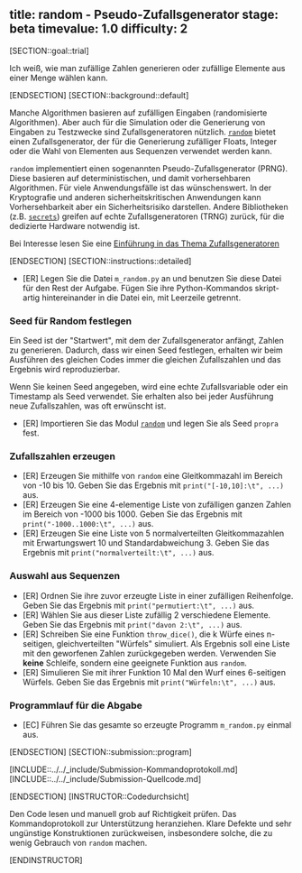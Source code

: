 title: random - Pseudo-Zufallsgenerator
stage: beta
timevalue: 1.0
difficulty: 2
---

[SECTION::goal::trial]

Ich weiß, wie man zufällige Zahlen generieren oder zufällige Elemente aus einer Menge wählen kann.  

[ENDSECTION]
[SECTION::background::default]

Manche Algorithmen basieren auf zufälligen Eingaben (randomisierte Algorithmen). Aber auch für die Simulation oder die
Generierung von Eingaben zu Testzwecke sind Zufallsgeneratoren nützlich.
[`random`](https://docs.python.org/3/library/random.html#recipes) bietet einen Zufallsgenerator, der für die Generierung
zufälliger Floats, Integer oder die Wahl von Elementen aus Sequenzen verwendet werden kann.

`random` implementiert einen sogenannten Pseudo-Zufallsgenerator (PRNG). Diese basieren auf deterministischen, und damit
vorhersehbaren Algorithmen. Für viele Anwendungsfälle ist das wünschenswert.
In der Kryptografie und anderen sicherheitskritischen Anwendungen kann Vorhersehbarkeit aber 
ein Sicherheitsrisiko darstellen.
Andere Bibliotheken (z.B. [`secrets`](https://docs.python.org/3/library/secrets.html#module-secrets)) greifen auf echte
Zufallsgeneratoren (TRNG) zurück, für die dedizierte Hardware notwendig ist.

Bei Interesse lesen Sie eine [Einführung in das Thema Zufallsgeneratoren](https://www.random.org/randomness/) 

[ENDSECTION]
[SECTION::instructions::detailed]

- [ER] Legen Sie die Datei `m_random.py` an und benutzen Sie diese Datei für den Rest der Aufgabe. 
  Fügen Sie ihre Python-Kommandos skript-artig hintereinander in die Datei ein, mit Leerzeile getrennt.

### Seed für Random festlegen

Ein Seed ist der "Startwert", mit dem der Zufallsgenerator anfängt, Zahlen zu generieren. 
Dadurch, dass wir einen Seed festlegen, erhalten wir beim Ausführen des gleichen Codes 
immer die gleichen Zufallszahlen und das Ergebnis wird reproduzierbar.  

Wenn Sie keinen Seed angegeben, wird eine echte Zufallsvariable oder ein Timestamp
als Seed verwendet. 
Sie erhalten also bei jeder Ausführung neue Zufallszahlen, was oft erwünscht ist.

- [ER] Importieren Sie das Modul [`random`](https://docs.python.org/3/library/random.html) 
  und legen Sie als Seed `propra` fest.

### Zufallszahlen erzeugen

- [ER] Erzeugen Sie mithilfe von `random` eine Gleitkommazahl im Bereich von -10 bis 10. 
  Geben Sie das Ergebnis mit `print("[-10,10]:\t", ...)` aus.
- [ER] Erzeugen Sie eine 4-elementige Liste von zufälligen ganzen Zahlen im Bereich von -1000 bis 1000. 
  Geben Sie das Ergebnis mit `print("-1000..1000:\t", ...)` aus.
- [ER] Erzeugen Sie eine Liste von 5 normalverteilten Gleitkommazahlen mit 
  Erwartungswert 10 und Standardabweichung 3. 
  Geben Sie das Ergebnis mit `print("normalverteilt:\t", ...)` aus.

### Auswahl aus Sequenzen

- [ER] Ordnen Sie ihre zuvor erzeugte Liste in einer zufälligen Reihenfolge. Geben Sie das Ergebnis mit
  `print("permutiert:\t", ...)` aus.
- [ER] Wählen Sie aus dieser Liste zufällig 2 verschiedene Elemente. 
  Geben Sie das Ergebnis mit `print("davon 2:\t", ...)` aus.
- [ER] Schreiben Sie eine Funktion `throw_dice()`, die k Würfe eines n-seitigen, gleichverteilten "Würfels" simuliert.
  Als Ergebnis soll eine Liste mit den geworfenen Zahlen zurückgegeben werden. 
  Verwenden Sie **keine** Schleife, sondern eine geeignete Funktion aus `random`.  
- [ER] Simulieren Sie mit ihrer Funktion 10 Mal den Wurf eines 6-seitigen Würfels. 
  Geben Sie das Ergebnis mit `print("Würfeln:\t", ...)` aus.

### Programmlauf für die Abgabe

- [EC] Führen Sie das gesamte so erzeugte Programm `m_random.py` einmal aus.

[ENDSECTION]
[SECTION::submission::program]

[INCLUDE::../../_include/Submission-Kommandoprotokoll.md]
[INCLUDE::../../_include/Submission-Quellcode.md]

[ENDSECTION]
[INSTRUCTOR::Codedurchsicht]

Den Code lesen und manuell grob auf Richtigkeit prüfen.
Das Kommandoprotokoll zur Unterstützung heranziehen.
Klare Defekte und sehr ungünstige Konstruktionen zurückweisen,
insbesondere solche, die zu wenig Gebrauch von `random` machen.

[ENDINSTRUCTOR]
